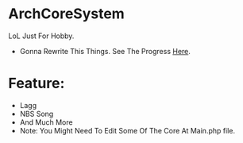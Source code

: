 # ArchCoreSystem

LoL Just For Hobby.

- Gonna Rewrite This Things. See The Progress [Here](https://github.com/ArchRPG/ArchCoreSystem/tree/Rewrite).

# Feature:

- Lagg
- NBS Song
- And Much More
- Note: You Might Need To Edit Some Of The Core At Main.php file.
